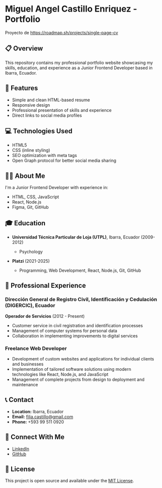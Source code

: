 # Miguel Angel Castillo Enriquez - Portfolio
Proyecto de https://roadmap.sh/projects/single-page-cv

## 📋 Overview

This repository contains my professional portfolio website showcasing my skills, education, and experience as a Junior Frontend Developer based in Ibarra, Ecuador.

## 🚀 Features

- Simple and clean HTML-based resume
- Responsive design
- Professional presentation of skills and experience
- Direct links to social media profiles

## 💻 Technologies Used

- HTML5
- CSS (inline styling)
- SEO optimization with meta tags
- Open Graph protocol for better social media sharing

## 👨‍💻 About Me

I'm a Junior Frontend Developer with experience in:
- HTML, CSS, JavaScript
- React, Node.js
- Figma, Git, GitHub

## 🎓 Education

- **Universidad Técnica Particular de Loja (UTPL)**, Ibarra, Ecuador (2009-2012)
  - Psychology

- **Platzi** (2021-2025)
  - Programming, Web Development, React, Node.js, Git, GitHub

## 💼 Professional Experience

### Dirección General de Registro Civil, Identificación y Cedulación (DIGERCIC), Ecuador
**Operador de Servicios** (2012 - Present)
- Customer service in civil registration and identification processes
- Management of computer systems for personal data
- Collaboration in implementing improvements to digital services

### Freelance Web Developer
- Development of custom websites and applications for individual clients and businesses
- Implementation of tailored software solutions using modern technologies like React, Node.js, and JavaScript
- Management of complete projects from design to deployment and maintenance

## 📞 Contact

- **Location:** Ibarra, Ecuador
- **Email:** filia.castillo@gmail.com
- **Phone:** +593 99 511 0920

## 🔗 Connect With Me

- [LinkedIn](https://www.linkedin.com/in/miguel-angel-castillo-enriquez-5bb9a986/)
- [GitHub](https://github.com/MiguelAngelEc)

## 📝 License

This project is open source and available under the [MIT License](LICENSE).
